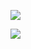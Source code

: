 


[![](https://github-profile-trophy.vercel.app/?username=TinyZzh&theme=gruvbox&row=1&column=7&no-frame=true&no-bg=true)](https://tinyzzh.github.io)



[![](https://github-readme-activity-graph.cyclic.app/graph?username=TinyZzh)](https://tinyzzh.github.io)



